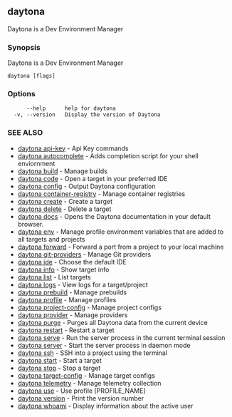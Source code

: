 ## daytona

Daytona is a Dev Environment Manager

### Synopsis

Daytona is a Dev Environment Manager

```
daytona [flags]
```

### Options

```
      --help      help for daytona
  -v, --version   Display the version of Daytona
```

### SEE ALSO

* [daytona api-key](daytona_api-key.md)	 - Api Key commands
* [daytona autocomplete](daytona_autocomplete.md)	 - Adds completion script for your shell enviornment
* [daytona build](daytona_build.md)	 - Manage builds
* [daytona code](daytona_code.md)	 - Open a target in your preferred IDE
* [daytona config](daytona_config.md)	 - Output Daytona configuration
* [daytona container-registry](daytona_container-registry.md)	 - Manage container registries
* [daytona create](daytona_create.md)	 - Create a target
* [daytona delete](daytona_delete.md)	 - Delete a target
* [daytona docs](daytona_docs.md)	 - Opens the Daytona documentation in your default browser.
* [daytona env](daytona_env.md)	 - Manage profile environment variables that are added to all targets and projects
* [daytona forward](daytona_forward.md)	 - Forward a port from a project to your local machine
* [daytona git-providers](daytona_git-providers.md)	 - Manage Git providers
* [daytona ide](daytona_ide.md)	 - Choose the default IDE
* [daytona info](daytona_info.md)	 - Show target info
* [daytona list](daytona_list.md)	 - List targets
* [daytona logs](daytona_logs.md)	 - View logs for a target/project
* [daytona prebuild](daytona_prebuild.md)	 - Manage prebuilds
* [daytona profile](daytona_profile.md)	 - Manage profiles
* [daytona project-config](daytona_project-config.md)	 - Manage project configs
* [daytona provider](daytona_provider.md)	 - Manage providers
* [daytona purge](daytona_purge.md)	 - Purges all Daytona data from the current device
* [daytona restart](daytona_restart.md)	 - Restart a target
* [daytona serve](daytona_serve.md)	 - Run the server process in the current terminal session
* [daytona server](daytona_server.md)	 - Start the server process in daemon mode
* [daytona ssh](daytona_ssh.md)	 - SSH into a project using the terminal
* [daytona start](daytona_start.md)	 - Start a target
* [daytona stop](daytona_stop.md)	 - Stop a target
* [daytona target-config](daytona_target-config.md)	 - Manage target configs
* [daytona telemetry](daytona_telemetry.md)	 - Manage telemetry collection
* [daytona use](daytona_use.md)	 - Use profile [PROFILE_NAME]
* [daytona version](daytona_version.md)	 - Print the version number
* [daytona whoami](daytona_whoami.md)	 - Display information about the active user

